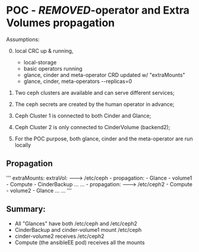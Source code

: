 # POC - ***REMOVED***-operator and Extra Volumes propagation

Assumptions:

0. local CRC up & running,
   - local-storage
   - basic operators running
   - glance, cinder and meta-operator CRD updated w/ "extraMounts"
   - glance, cinder, meta-operators --replicas=0

1. Two ceph clusters are available and can serve different services;

2. The ceph secrets are created by the human operator in advance;

3. Ceph Cluster 1 is connected to both Cinder and Glance;

4. Ceph Cluster 2 is only connected to CinderVolume (backend2);

5. For the POC purpose, both glance, cinder and the meta-operator
   are run locally

## Propagation

'''
  extraMounts:
      extraVol: ---> /etc/ceph
      - propagation:
        - Glance
        - volume1
        - Compute
        - CinderBackup
        ...
        ...
      - propagation: ---> /etc/ceph2
        - Compute
        - volume2
        - Glance
        ...
        ...
'''

## Summary:

- All "Glances" have both /etc/ceph and /etc/ceph2
- CinderBackup and cinder-volume1 mount /etc/ceph
- cinder-volume2 receives /etc/ceph2
- Compute (the ansibleEE pod) receives all the mounts

